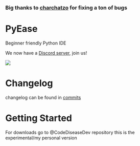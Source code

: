 ### Big thanks to [charchatzo](https://github.com/charchatzo) for fixing a ton of bugs

# PyEase
Beginner friendly Python IDE

We now have a [Discord server](https://discord.gg/4HTgUrzD), join us!

![](https://media.discordapp.net/attachments/874778832102645843/883161257694363688/ezgif-2-704fe75fc246.gif)

# Changelog

changelog can be found in [commits](https://github.com/CodeDiseaseDev/PyEase/commits/master)

# Getting Started

For downloads go to @CodeDiseaseDev repository this is the experimental/my personal version
